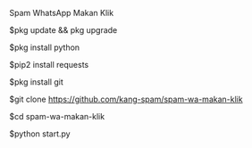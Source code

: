Spam WhatsApp Makan Klik

$pkg update && pkg upgrade

$pkg install python

$pip2 install requests

$pkg install git

$git clone https://github.com/kang-spam/spam-wa-makan-klik

$cd spam-wa-makan-klik

$python start.py
